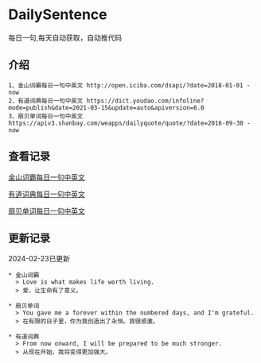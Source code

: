 # DailySentence

每日一句,每天自动获取，自动推代码

## 介绍

```
1、金山词霸每日一句中英文 http://open.iciba.com/dsapi/?date=2018-01-01 - now
2、有道词典每日一句中英文 https://dict.youdao.com/infoline?mode=publish&date=2021-03-15&update=auto&apiversion=6.0
3、扇贝单词每日一句中英文 https://apiv3.shanbay.com/weapps/dailyquote/quote/?date=2016-09-30 - now
```

## 查看记录

[金山词霸每日一句中英文](./data/iciba/)

[有道词典每日一句中英文](./data/youdao/)

[扇贝单词每日一句中英文](./data/shanbay/)

## 更新记录
2024-02-23已更新 
```
* 金山词霸
  > Love is what makes life worth living.
  > 爱，让生命有了意义。

* 扇贝单词
  > You gave me a forever within the numbered days, and I'm grateful.
  > 在有限的日子里，你为我创造出了永恒。我很感激。

* 有道词典
  > From now onward, I will be prepared to be much stronger.
  > 从现在开始，我将变得更加强大。

```
